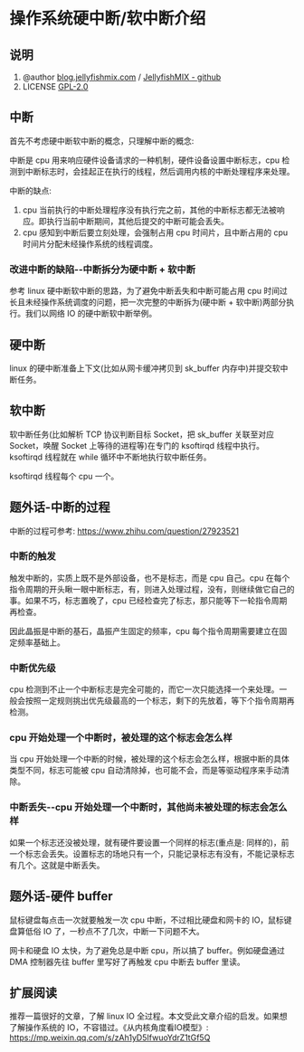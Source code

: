 # 操作系统硬中断/软中断介绍



## 说明

1. @author [blog.jellyfishmix.com](http://blog.jellyfishmix.com) / [JellyfishMIX - github](https://github.com/JellyfishMIX)
2. LICENSE [GPL-2.0](https://github.com/JellyfishMIX/GPL-2.0)



## 中断

首先不考虑硬中断软中断的概念，只理解中断的概念: 

中断是 cpu 用来响应硬件设备请求的一种机制，硬件设备设置中断标志，cpu 检测到中断标志时，会挂起正在执行的线程，然后调用内核的中断处理程序来处理。

中断的缺点:

1. cpu 当前执行的中断处理程序没有执行完之前，其他的中断标志都无法被响应。即执行当前中断期间，其他后提交的中断可能会丢失。
2. cpu 感知到中断后要立刻处理，会强制占用 cpu 时间片，且中断占用的 cpu 时间片分配未经操作系统的线程调度。

### 改进中断的缺陷--中断拆分为硬中断 + 软中断

参考 linux 硬中断软中断的思路，为了避免中断丢失和中断可能占用 cpu 时间过长且未经操作系统调度的问题，把一次完整的中断拆为(硬中断 + 软中断)两部分执行。我们以网络 IO 的硬中断软中断举例。



## 硬中断

linux 的硬中断准备上下文(比如从网卡缓冲拷贝到 sk_buffer 内存中)并提交软中断任务。



## 软中断

软中断任务(比如解析 TCP 协议判断目标 Socket，把 sk_buffer 关联至对应 Socket，唤醒 Socket 上等待的进程等)在专门的 ksoftirqd 线程中执行。ksoftirqd 线程就在 while 循环中不断地执行软中断任务。

ksoftirqd 线程每个 cpu 一个。



## 题外话-中断的过程

中断的过程可参考: https://www.zhihu.com/question/27923521

### 中断的触发

触发中断的，实质上既不是外部设备，也不是标志，而是 cpu 自己。cpu 在每个指令周期的开头瞅一眼中断标志，有，则进入处理过程，没有，则继续做它自己的事。如果不巧，标志置晚了，cpu 已经检查完了标志，那只能等下一轮指令周期再检查。

因此晶振是中断的基石，晶振产生固定的频率，cpu 每个指令周期需要建立在固定频率基础上。

### 中断优先级

cpu 检测到不止一个中断标志是完全可能的，而它一次只能选择一个来处理。一般会按照一定规则挑出优先级最高的一个标志，剩下的先放着，等下个指令周期再检测。

### cpu 开始处理一个中断时，被处理的这个标志会怎么样

当 cpu 开始处理一个中断的时候，被处理的这个标志会怎么样，根据中断的具体类型不同，标志可能被 cpu 自动清除掉，也可能不会，而是等驱动程序来手动清除。

### 中断丢失--cpu 开始处理一个中断时，其他尚未被处理的标志会怎么样

如果一个标志还没被处理，就有硬件要设置一个同样的标志(重点是: 同样的)，前一个标志会丢失。设置标志的场地只有一个，只能记录标志有没有，不能记录标志有几个。这就是中断丢失。



## 题外话-硬件 buffer

鼠标键盘每点击一次就要触发一次 cpu 中断，不过相比硬盘和网卡的 IO，鼠标键盘算低俗 IO 了，一秒点不了几次，中断一下问题不大。

网卡和硬盘 IO 太快，为了避免总是中断 cpu，所以搞了 buffer。例如硬盘通过 DMA 控制器先往 buffer 里写好了再触发 cpu 中断去 buffer 里读。



## 扩展阅读

推荐一篇很好的文章，了解 linux IO 全过程。本文受此文章介绍的启发。如果想了解操作系统的 IO，不容错过。《从内核角度看IO模型》: https://mp.weixin.qq.com/s/zAh1yD5IfwuoYdrZ1tGf5Q

